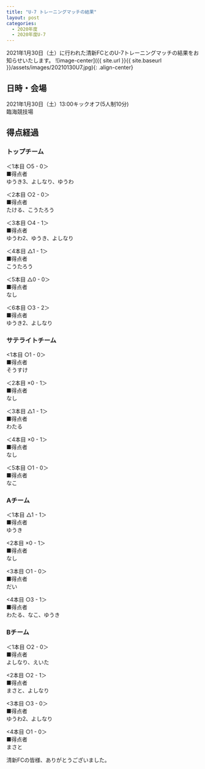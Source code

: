 ```yaml
---
title: "U-7 トレーニングマッチの結果"
layout: post
categories:
  - 2020年度
  - 2020年度U-7
---
```


2021年1月30日（土）に行われた清新FCとのU-7トレーニングマッチの結果をお知らせいたします。
![image-center]({{ site.url }}{{ site.baseurl }}/assets/images/20210130U7.jpg){: .align-center}

## 日時・会場

2021年1月30日（土）13:00キックオフ(5人制10分)<br>
臨海競技場

## 得点経過

### トップチーム

＜1本目 ○5 - 0＞<br>
■得点者<br>
ゆうき3、よしなり、ゆうわ

＜2本目 ○2 - 0＞<br>
■得点者<br>
たける、こうたろう

＜3本目 ○4 - 1＞<br>
■得点者<br>
ゆうわ2、ゆうき、よしなり

＜4本目 △1 - 1＞<br>
■得点者<br>
こうたろう

＜5本目 △0 - 0＞<br>
■得点者<br>
なし

＜6本目 ○3 - 2＞<br>
■得点者<br>
ゆうき2、よしなり

### サテライトチーム

<1本目 ○1 - 0＞<br>
■得点者<br>
そうすけ

＜2本目 ×0 - 1＞<br>
■得点者<br>
なし

＜3本目 △1 - 1＞<br>
■得点者<br>
わたる

＜4本目 ×0 - 1＞<br>
■得点者<br>
なし

＜5本目 ○1 - 0＞<br>
■得点者<br>
なこ

### Aチーム

＜1本目 △1 - 1＞<br>
■得点者<br>
ゆうき

<2本目 ×0 - 1＞<br>
■得点者<br>
なし

<3本目 ○1 - 0＞<br>
■得点者<br>
だい

<4本目 ○3 - 1＞<br>
■得点者<br>
わたる、なこ、ゆうき

### Bチーム

＜1本目 ○2 - 0＞<br>
■得点者<br>
よしなり、えいた

<2本目 ○2 - 1＞<br>
■得点者<br>
まさと、よしなり

<3本目 ○3 - 0＞<br>
■得点者<br>
ゆうわ2、よしなり

<4本目 ○1 - 0＞<br>
■得点者<br>
まさと



清新FCの皆様、ありがとうございました。
